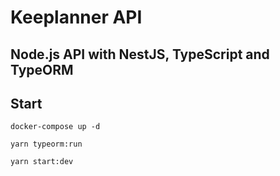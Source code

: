 # Keeplanner API

## Node.js API with NestJS, TypeScript and TypeORM 

## Start

```
docker-compose up -d

yarn typeorm:run

yarn start:dev
```